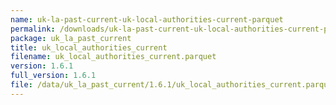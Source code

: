 ```yaml
---
name: uk-la-past-current-uk-local-authorities-current-parquet
permalink: /downloads/uk-la-past-current-uk-local-authorities-current-parquet/1_6_1
package: uk_la_past_current
title: uk_local_authorities_current
filename: uk_local_authorities_current.parquet
version: 1.6.1
full_version: 1.6.1
file: /data/uk_la_past_current/1.6.1/uk_local_authorities_current.parquet
---
```

